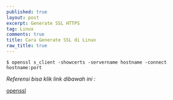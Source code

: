 ```yaml
---
published: true
layout: post
excerpt: Generate SSL HTTPS
tag: Linux
comments: true
title: Cara Generate SSL di Linux
raw_title: true
---
```

```
$ openssl s_client -showcerts -servername hostname -connect hostname:port
```
*Referensi bisa klik link dibawah ini :*
<figcaption>
  <a href="https://www.freecodecamp.org/news/openssl-command-cheatsheet-b441be1e8c4a/" 				
     title="openssl">openssl</a>
</figcaption>

